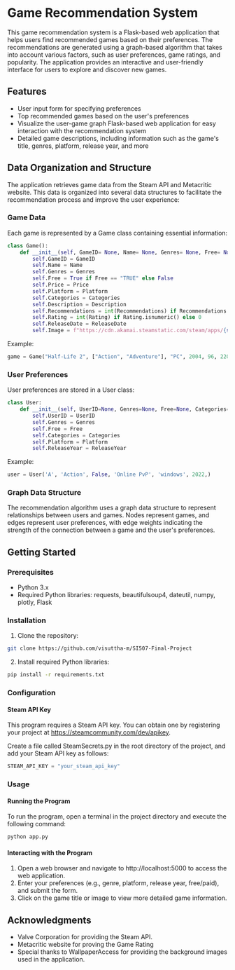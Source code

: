 # Game Recommendation System

This game recommendation system is a Flask-based web application that helps users find recommended games based on their preferences. The recommendations are generated using a graph-based algorithm that takes into account various factors, such as user preferences, game ratings, and popularity. The application provides an interactive and user-friendly interface for users to explore and discover new games.

## Features

* User input form for specifying preferences
* Top recommended games based on the user's preferences
* Visualize the user-game graph Flask-based web application for easy interaction with the recommendation system
* Detailed game descriptions, including information such as the game's title, genres, platform, release year, and more

## Data Organization and Structure
The application retrieves game data from the Steam API and Metacritic website. This data is organized into several data structures to facilitate the recommendation process and improve the user experience:

### Game Data
Each game is represented by a Game class containing essential information:
```python
class Game():
    def __init__(self, GameID= None, Name= None, Genres= None, Free= None, Price= None, Platform= None, Categories= None, Description= None, Recommendations= 0, Rating= None, ReleaseDate= None):
        self.GameID = GameID
        self.Name = Name
        self.Genres = Genres
        self.Free = True if Free == "TRUE" else False
        self.Price = Price
        self.Platform = Platform
        self.Categories = Categories
        self.Description = Description
        self.Recommendations = int(Recommendations) if Recommendations.isnumeric() else 0
        self.Rating = int(Rating) if Rating.isnumeric() else 0
        self.ReleaseDate = ReleaseDate
        self.Image = f"https://cdn.akamai.steamstatic.com/steam/apps/{self.GameID}/header.jpg"
```
Example:
```python
game = Game("Half-Life 2", ["Action", "Adventure"], "PC", 2004, 96, 220)
```
### User Preferences
User preferences are stored in a User class:
```python
class User:
    def __init__(self, UserID=None, Genres=None, Free=None, Categories=None, Platform=None, ReleaseYear=None):
        self.UserID = UserID
        self.Genres = Genres
        self.Free = Free
        self.Categories = Categories
        self.Platform = Platform
        self.ReleaseYear = ReleaseYear
```
Example:
```python
user = User('A', 'Action', False, 'Online PvP', 'windows', 2022,)
```
### Graph Data Structure
The recommendation algorithm uses a graph data structure to represent relationships between users and games. Nodes represent games, and edges represent user preferences, with edge weights indicating the strength of the connection between a game and the user's preferences.

## Getting Started
### Prerequisites
* Python 3.x
* Required Python libraries: requests, beautifulsoup4, dateutil, numpy, plotly, Flask

### Installation
1. Clone the repository:
```bash
git clone https://github.com/visuttha-m/SI507-Final-Project 
```

2. Install required Python libraries:
```bash
pip install -r requirements.txt
```

### Configuration
#### Steam API Key
This program requires a Steam API key. You can obtain one by registering your project at https://steamcommunity.com/dev/apikey.

Create a file called SteamSecrets.py in the root directory of the project, and add your Steam API key as follows:

```python
STEAM_API_KEY = "your_steam_api_key"
```

### Usage
#### Running the Program
To run the program, open a terminal in the project directory and execute the following command:
```bash
python app.py
```

#### Interacting with the Program
1. Open a web browser and navigate to http://localhost:5000 to access the web application.
2. Enter your preferences (e.g., genre, platform, release year, free/paid), and submit the form.
3. Click on the game title or image to view more detailed game information.

## Acknowledgments
* Valve Corporation for providing the Steam API.
* Metacritic website for proving the Game Rating
* Special thanks to WallpaperAccess for providing the background images used in the application.
